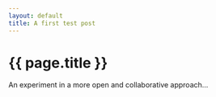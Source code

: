 ```yaml
---
layout: default
title: A first test post
---
```


# {{ page.title }}

An experiment in a more open and collaborative approach...
